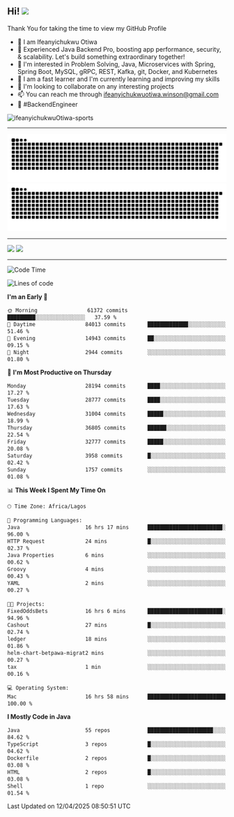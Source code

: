 <!-- BLOG-POST-LIST:START --><!-- BLOG-POST-LIST:END -->

## Hi! <img src="https://media.giphy.com/media/hvRJCLFzcasrR4ia7z/giphy.gif" width="4%"> 

Thank You for taking the time to view my GitHub Profile

- 👋 I am Ifeanyichukwu Otiwa
- 🚀 Experienced Java Backend Pro, boosting app performance, security, & scalability. Let's build something extraordinary together!
- 👀 I'm interested in Problem Solving, Java, Microservices with Spring, Spring Boot, MySQL, gRPC, REST, Kafka, git, Docker, and Kubernetes
- 🌱 I am a fast learner and I'm currently learning and improving my skills
- 💞️ I'm looking to collaborate on any interesting projects
- 📫 You can reach me through ifeanyichukwuotiwa.winson@gmail.com
- 🚀 #BackendEngineer

<p align="left" marginTop="10px"> <img src="https://komarev.com/ghpvc/?username=ifeanyichukwuOtiwa-sports&label=Profile%20views&color=0e75b6&style=for-the-badge" alt="ifeanyichukwuOtiwa-sports" /> </p>

***

<!--🐍📈SNAKEGRAPH / 🌐WEBSITE: https://github.com/Platane/snk -->
![github contribution grid snake animation](https://raw.githubusercontent.com/ifeanyichukwuOtiwa-sports/ifeanyichukwuOtiwa-sports/output/github-contribution-grid-snake-dark.svg#gh-dark-mode-only)![github contribution grid snake animation](https://raw.githubusercontent.com/ifeanyichukwuOtiwa-sports/ifeanyichukwuOtiwa-sports/output/github-contribution-grid-snake.svg#gh-light-mode-only)

***

<p float="left">
  <img float="left" src="https://github-readme-stats.vercel.app/api?username=ifeanyichukwuOtiwa-sports&count_private=true&include_all_commits=true&theme=react&show_icons=true" />
  <img float="right" src="https://github-readme-stats.vercel.app/api/top-langs/?username=ifeanyichukwuOtiwa-sports&layout=compact&show_icons=true&theme=react" /> 
</p>

***



<!--START_SECTION:waka-->
![Code Time](http://img.shields.io/badge/Code%20Time-3%2C616%20hrs%2014%20mins-blue)

![Lines of code](https://img.shields.io/badge/From%20Hello%20World%20I%27ve%20Written-46.4%20million%20lines%20of%20code-blue)

**I'm an Early 🐤** 

```text
🌞 Morning                61372 commits       █████████░░░░░░░░░░░░░░░░   37.59 % 
🌆 Daytime                84013 commits       █████████████░░░░░░░░░░░░   51.46 % 
🌃 Evening                14943 commits       ██░░░░░░░░░░░░░░░░░░░░░░░   09.15 % 
🌙 Night                  2944 commits        ░░░░░░░░░░░░░░░░░░░░░░░░░   01.80 % 
```
📅 **I'm Most Productive on Thursday** 

```text
Monday                   28194 commits       ████░░░░░░░░░░░░░░░░░░░░░   17.27 % 
Tuesday                  28777 commits       ████░░░░░░░░░░░░░░░░░░░░░   17.63 % 
Wednesday                31004 commits       █████░░░░░░░░░░░░░░░░░░░░   18.99 % 
Thursday                 36805 commits       ██████░░░░░░░░░░░░░░░░░░░   22.54 % 
Friday                   32777 commits       █████░░░░░░░░░░░░░░░░░░░░   20.08 % 
Saturday                 3958 commits        █░░░░░░░░░░░░░░░░░░░░░░░░   02.42 % 
Sunday                   1757 commits        ░░░░░░░░░░░░░░░░░░░░░░░░░   01.08 % 
```


📊 **This Week I Spent My Time On** 

```text
🕑︎ Time Zone: Africa/Lagos

💬 Programming Languages: 
Java                     16 hrs 17 mins      ████████████████████████░   96.00 % 
HTTP Request             24 mins             █░░░░░░░░░░░░░░░░░░░░░░░░   02.37 % 
Java Properties          6 mins              ░░░░░░░░░░░░░░░░░░░░░░░░░   00.62 % 
Groovy                   4 mins              ░░░░░░░░░░░░░░░░░░░░░░░░░   00.43 % 
YAML                     2 mins              ░░░░░░░░░░░░░░░░░░░░░░░░░   00.27 % 

🐱‍💻 Projects: 
FixedOddsBets            16 hrs 6 mins       ████████████████████████░   94.96 % 
Cashout                  27 mins             █░░░░░░░░░░░░░░░░░░░░░░░░   02.74 % 
ledger                   18 mins             ░░░░░░░░░░░░░░░░░░░░░░░░░   01.86 % 
helm-chart-betpawa-migrat2 mins              ░░░░░░░░░░░░░░░░░░░░░░░░░   00.27 % 
tax                      1 min               ░░░░░░░░░░░░░░░░░░░░░░░░░   00.16 % 

💻 Operating System: 
Mac                      16 hrs 58 mins      █████████████████████████   100.00 % 
```

**I Mostly Code in Java** 

```text
Java                     55 repos            █████████████████████░░░░   84.62 % 
TypeScript               3 repos             █░░░░░░░░░░░░░░░░░░░░░░░░   04.62 % 
Dockerfile               2 repos             █░░░░░░░░░░░░░░░░░░░░░░░░   03.08 % 
HTML                     2 repos             █░░░░░░░░░░░░░░░░░░░░░░░░   03.08 % 
Shell                    1 repo              ░░░░░░░░░░░░░░░░░░░░░░░░░   01.54 % 
```




 Last Updated on 12/04/2025 08:50:51 UTC
<!--END_SECTION:waka-->

<!--
<p align="center">
![trophy](https://github-profile-trophy.vercel.app/?username=ifeanyichukwuOtiwa-sports&theme=onedark) (https://github.com/ryo-ma/github-profile-trophy)
</p>
-->

<!---
ifeanyi-otiwa/ifeanyi-otiwa is a ✨ special ✨ repository because its `README.md` (this file) appears on your GitHub profile.
You can click the Preview link to take a look at your changes.
--->
